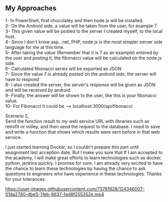 ## My Approaches
1- In PowerShell, first chocolatey and then node js will be installed.<br/>
2- On the Android side, a value will be taken from the user, for example 7<br/>
3- This given value will be posted to the server I created myself, to the local host.<br/>
4- Since I don't know asp, .net, PHP, node js is the most simpler server side language for me at this time.<br/>
5- After taking the value (Remember that it is 7 as an example) entered by the user and posting it, the fibonacci value will be calculated on the node js side.<br/>
6- Calculated fibonacci series will be exported as JSON<br/>
7- Since the value 7 is already posted on the android side, the server will have to respond<br/>
8- I also created the server, the server's response will be given as JSON and will be received by android.<br/>
9- Finally, the answer will be shown to the user, like this is your fibonacci value. <br/>
10- For Fibonacci it could be --> localhost:3000/api/fibonacci<br/>

Scenario 2,<br/>
Send the function result to my web service URL with libraries such as retrofit or volley, and then send the request to the database.
I need to save and write a function that shows which results were sent before in that web service.


I just started learning Docker, so I couldn't prepare this part until assignment last acception date.
But I make you sure that If I am accepted to the academy, I will make great efforts to learn technologies such as docker, python, jenkins quickly. I promise for sure. 
I am already very excited to have the chance to learn these technologies by having the chance to ask questions to engineers who have experience
in these technologies.
Thanks for your tolerances.

https://user-images.githubusercontent.com/73781928/124346007-01da2780-dbe5-11eb-8637-fad8f255352e.mp4
